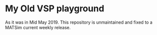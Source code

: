 # My Old VSP playground

As it was in Mid May 2019. This repository is unmaintained and fixed to a MATSim current weekly release.